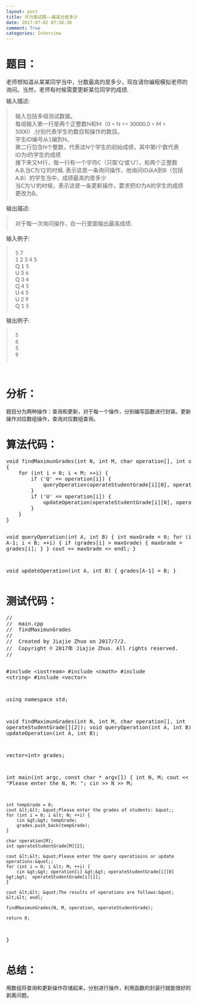 ```yaml
---
layout: post
title: 华为面试题——最高分是多少
date: 2017-07-02 07:58:38
comment: True
categories: Interview
---
```



<h1>题目：</h1>
<p></p>
<p style="margin-top:0px; margin-bottom:10px; color:rgb(46,46,46); font-family:&quot;Microsoft YaHei&quot;,宋体,Lato,&quot;Helvetica Neue&quot;,Helvetica,Arial,sans-serif; font-size:15px">
老师想知道从某某同学当中，分数最高的是多少，现在请你编程模拟老师的询问。当然，老师有时候需要更新某位同学的成绩.</p>
<p style="margin-top:0px; margin-bottom:10px; color:rgb(46,46,46); font-family:&quot;Microsoft YaHei&quot;,宋体,Lato,&quot;Helvetica Neue&quot;,Helvetica,Arial,sans-serif; font-size:15px">
<span style="">输入描述:</span></p>
<blockquote style="padding:10px 20px; margin:0px 0px 10px; font-size:15px; border-left:5px solid rgb(238,238,238); color:rgb(94,94,94); font-family:&quot;Microsoft YaHei&quot;,宋体,Lato,&quot;Helvetica Neue&quot;,Helvetica,Arial,sans-serif">
<p style="margin-top:0px; margin-bottom:0px">输入包括多组测试数据。<br style="">
每组输入第一行是两个正整数N和M（0 &lt; N &lt;= 30000,0 &lt; M &lt; 5000）,分别代表学生的数目和操作的数目。<br style="">
学生ID编号从1编到N。<br style="">
第二行包含N个整数，代表这N个学生的初始成绩，其中第i个数代表ID为i的学生的成绩<br style="">
接下来又M行，每一行有一个字符C（只取‘Q’或‘U’），和两个正整数A,B,当C为’Q’的时候, 表示这是一条询问操作，他询问ID从A到B（包括A,B）的学生当中，成绩最高的是多少<br style="">
当C为‘U’的时候，表示这是一条更新操作，要求把ID为A的学生的成绩更改为B。</p>
</blockquote>
<p style="margin-top:0px; margin-bottom:10px; color:rgb(46,46,46); font-family:&quot;Microsoft YaHei&quot;,宋体,Lato,&quot;Helvetica Neue&quot;,Helvetica,Arial,sans-serif; font-size:15px">
<span style="">输出描述:</span></p>
<blockquote style="padding:10px 20px; margin:0px 0px 10px; font-size:15px; border-left:5px solid rgb(238,238,238); color:rgb(94,94,94); font-family:&quot;Microsoft YaHei&quot;,宋体,Lato,&quot;Helvetica Neue&quot;,Helvetica,Arial,sans-serif">
<p style="margin-top:0px; margin-bottom:0px">对于每一次询问操作，在一行里面输出最高成绩.</p>
</blockquote>
<p style="margin-top:0px; margin-bottom:10px; color:rgb(46,46,46); font-family:&quot;Microsoft YaHei&quot;,宋体,Lato,&quot;Helvetica Neue&quot;,Helvetica,Arial,sans-serif; font-size:15px">
<span style="">输入例子:</span></p>
<blockquote style="padding:10px 20px; margin:0px 0px 10px; font-size:15px; border-left:5px solid rgb(238,238,238); color:rgb(94,94,94); font-family:&quot;Microsoft YaHei&quot;,宋体,Lato,&quot;Helvetica Neue&quot;,Helvetica,Arial,sans-serif">
<p style="margin-top:0px; margin-bottom:0px">5 7<br style="">
1 2 3 4 5<br style="">
Q 1 5<br style="">
U 3 6<br style="">
Q 3 4<br style="">
Q 4 5<br style="">
U 4 5<br style="">
U 2 9<br style="">
Q 1 5</p>
</blockquote>
<p style="margin-top:0px; margin-bottom:10px; color:rgb(46,46,46); font-family:&quot;Microsoft YaHei&quot;,宋体,Lato,&quot;Helvetica Neue&quot;,Helvetica,Arial,sans-serif; font-size:15px">
<span style="">输出例子:</span></p>
<blockquote style="padding:10px 20px; margin:0px 0px 10px; font-size:15px; border-left:5px solid rgb(238,238,238); color:rgb(94,94,94); font-family:&quot;Microsoft YaHei&quot;,宋体,Lato,&quot;Helvetica Neue&quot;,Helvetica,Arial,sans-serif">
<p style="margin-top:0px; margin-bottom:0px">5<br style="">
6<br style="">
5<br style="">
9</p>
</blockquote>
<br>
<h1>分析：</h1>
<p>题目分为两种操作：查询和更新，对于每一个操作，分别编写函数进行封装。更新操作对应数组操作，查询对应数组查询。</p>
<h1>算法代码：</h1>
<p><pre code_snippet_id="2467552" snippet_file_name="blog_20170702_1_6211593"  name="code" class="cpp">void findMaximunGrades(int N, int M, char operation[], int operateStudentGrade[][2])
{
    for (int i = 0; i &lt; M; ++i) {
        if ('Q' == operation[i]) {
            queryOperation(operateStudentGrade[i][0], operateStudentGrade[i][1]);
        }
        if ('U' == operation[i]) {
            updateOperation(operateStudentGrade[i][0], operateStudentGrade[i][1]);
        }
    }
}

void queryOperation(int A, int B)
{
    int maxGrade = 0;
    for (int i = A-1; i &lt; B; ++i) {
        if (grades[i] &gt; maxGrade) {
            maxGrade = grades[i];
        }
    }
    cout &lt;&lt; maxGrade &lt;&lt; endl;
}

void updateOperation(int A, int B)
{
    grades[A-1] = B;
}</pre></p>
<h1>测试代码：</h1>
<p><pre code_snippet_id="2467552" snippet_file_name="blog_20170702_2_7148901"  name="code" class="cpp">//
//  main.cpp
//  findMaximunGrades
//
//  Created by Jiajie Zhuo on 2017/7/2.
//  Copyright &copy; 2017年 Jiajie Zhuo. All rights reserved.
//

#include &lt;iostream&gt;
#include &lt;cmath&gt;
#include &lt;string&gt;
#include &lt;vector&gt;

using namespace std;

void findMaximunGrades(int N, int M, char operation[], int operateStudentGrade[][2]);
void queryOperation(int A, int B);
void updateOperation(int A, int B);

vector&lt;int&gt; grades;

int main(int argc, const char * argv[]) {
    int N, M;
    cout &lt;&lt; &quot;Please enter the N, M: &quot;;
    cin &gt;&gt; N &gt;&gt; M;
    
    int tempGrade = 0;
    cout &lt;&lt; &quot;Please enter the grades of students: &quot;;
    for (int i = 0; i &lt; N; ++i) {
        cin &gt;&gt; tempGrade;
        grades.push_back(tempGrade);
    }
    
    char operation[M];
    int operateStudentGrade[M][2];
    
    cout &lt;&lt; &quot;Please enter the query operatioins or update operations:&quot;;
    for (int i = 0; i &lt; M; ++i) {
        cin &gt;&gt; operation[i] &gt;&gt; operateStudentGrade[i][0] &gt;&gt;  operateStudentGrade[i][1];
    }
    
    cout &lt;&lt; &quot;The results of operations are follows:&quot; &lt;&lt; endl;
    
    findMaximunGrades(N, M, operation, operateStudentGrade);
    
    return 0;
}</pre></p>
<h1>总结：</h1>
<p></p>
<p>用数组将查询和更新操作存储起来，分别进行操作，利用函数的封装行就能很好的剥离问题。</p>
